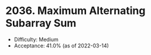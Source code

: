 # 2036. Maximum Alternating Subarray Sum
- Difficulty: Medium
- Acceptance: 41.0% (as of 2022-03-14)
